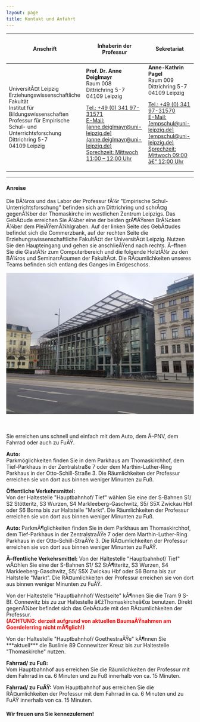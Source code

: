 ```yaml
---
layout: page
title: Kontakt und Anfahrt
---
```


<table>
  <thead>
    <tr>
      <th><h4>Anschrift</h4></th>
      <th><h4>Inhaberin der Professur</h4></th>
      <th><h4>Sekretariat</h4></th>
    </tr>
  </thead>
  <tbody>
    <tr>
      <td>UniversitÃ¤t Leipzig<br>  
          Erziehungswissenschaftliche Fakult&auml;t<br>
          Institut f&uuml;r Bildungswissenschaften<br>
          Professur f&uuml;r Empirische Schul- und Unterrichtsforschung<br>
          Dittrichring 5-7<br>
          04109 Leipzig</td>
      <td><b>Prof. Dr. Anne Deiglmayr</b><br>
          Raum 008<br>
          Dittrichring 5-7<br>
          04109 Leipzig
          <p><u>Tel.:<u> +49 (0) 341 97-31571<br> 
          <u>E-Mail:<u> [anne.deiglmayr@uni-leipzig.de](anne.deiglmayr@uni-leipzig.de)<br>           
          <u>Sprechzeit:<u> Mittwoch 11:00 – 12:00 Uhr</p>
      <td><b>Anne-Kathrin Pagel</b><br>
          Raum 009<br>
          Dittrichring 5-7<br>
          04109 Leipzig
          <p><u>Tel.:<u> +49 (0) 341 97-31570<br>  
          <u>E-Mail:<u> [empschul@uni-leipzig.de](empschul@uni-leipzig.de)<br>  
          <u>Sprechzeit:<u> Mittwoch 09:00 â€“ 12:00 Uhr</p>
      </td>
    </tr>
  </tbody>
</table> 

***

<h4>Anreise</h4>  

<p>Die BÃ¼ros und das Labor der Professur fÃ¼r "Empirische Schul- Unterrichtsforschung" befinden sich am Dittrichring und schrÃ¤g gegenÃ¼ber der Thomaskirche im westlichen Zentrum Leipzigs. Das GebÃ¤ude erreichen Sie Ã¼ber eine der beiden grÃ¶ÃŸeren BrÃ¼cken Ã¼ber dem PleiÃŸemÃ¼hlgraben. Auf der linken Seite des GebÃ¤udes befindet sich die Commerzbank, auf der rechten Seite die Erziehungswissenschaftliche FakultÃ¤t der UniversitÃ¤t Leipzig. Nutzen Sie den Haupteingang und gehen sie anschlieÃŸend nach rechts. Ã–ffnen Sie die GlastÃ¼r zum Computerbereich und die folgende HolztÃ¼r zu den BÃ¼ros und SeminarrÃ¤umen der FakultÃ¤t. Die RÃ¤umlichkeiten unseres Teams befinden sich entlang des Ganges im Erdgeschoss.</p> 

<div class="box alt">
    <div class="row 50% uniform">
		<div class="4u"><span class="image fit"><img src="assets/images/pic20.jpg" alt="" /></span></div>
		<div class="4u"><span class="image fit"><img src="assets/images/pic21.jpg" alt="" /></span></div>
		<div class="4u"><span class="image fit"><img src="assets/images/pic22.jpg" alt="" /></span></div>  
		
<p>Sie erreichen uns schnell und einfach mit dem Auto, dem Ã–PNV, dem Fahrrad oder auch zu FuÃŸ.</p>

<p><b>Auto:</b><br>
Parkmöglichkeiten finden Sie in dem Parkhaus am Thomaskirchhof, dem Tief-Parkhaus in der Zentralstraße 7 oder dem Marthin-Luther-Ring Parkhaus in der Otto-Schill-Straße 3. Die Räumlichkeiten der Professur erreichen sie von dort aus binnen weniger Minunten zu Fuß.<p> 

<p><b>Öffentliche Verkehrsmittel:</b><br>  
Von der Haltestelle "Hauptbahnhof/ Tief" wählen Sie eine der S-Bahnen S1/ S2 Stötteritz, S3 Wurzen, S4 Markleeberg-Gaschwitz, S5/ S5X Zwickau Hbf oder S6 Borna bis zur Haltstelle "Markt". Die Räumlichkeiten der Professur erreichen sie von dort aus binnen weniger Minunten zu Fuß.</p>  

<p><b>Auto:</b>
ParkmÃ¶glichkeiten finden Sie in dem Parkhaus am Thomaskirchhof, dem Tief-Parkhaus in der ZentralstraÃŸe 7 oder dem Marthin-Luther-Ring Parkhaus in der Otto-Schill-StraÃŸe 3. Die RÃ¤umlichkeiten der Professur erreichen sie von dort aus binnen weniger Minunten zu FuÃŸ.<p> 

<p><b>Ã–ffentliche Verkehrsmittel:</b>  
Von der Haltestelle "Hauptbahnhof/ Tief" wÃ¤hlen Sie eine der S-Bahnen S1/ S2 StÃ¶tteritz, S3 Wurzen, S4 Markleeberg-Gaschwitz, S5/ S5X Zwickau Hbf oder S6 Borna bis zur Haltstelle "Markt". Die RÃ¤umlichkeiten der Professur erreichen sie von dort aus binnen weniger Minunten zu FuÃŸ.</p>  

<p>Von der Haltestelle "Hauptbahnhof/ Westseite" kÃ¶nnen Sie die Tram 9 S-Bf. Connewitz bis zu zur Haltestelle â€žThomaskircheâ€œ benutzen. Direkt gegenÃ¼ber befindet sich das GebÃ¤ude mit den RÃ¤umlichkeiten der Professur.<br> 
<b><span style="color:red">(ACHTUNG: derzeit aufgrund von aktuellen BaumaÃŸnahmen am Goerdelerring nicht mÃ¶glich!)</span></b></p>  

<p>Von der Haltestelle "Hauptbahnhof/ GoethestraÃŸe" kÃ¶nnen Sie ***aktuell*** die Buslinie 89 Connewitzer Kreuz bis zur Haltestelle "Thomaskirche" nutzen.</p>

<p><b>Fahrrad/ zu Fuß:</b><br> 
Vom Hauptbahnhof aus erreichen Sie die Räumlichkeiten der Professur mit dem Fahrrad in ca. 6 Minuten und zu Fuß innerhalb von ca. 15 Minuten.</p> 

<p><b>Fahrrad/ zu FuÃŸ:</b>  
Vom Hauptbahnhof aus erreichen Sie die RÃ¤umlichkeiten der Professur mit dem Fahrrad in ca. 6 Minuten und zu FuÃŸ innerhalb von ca. 15 Minuten.</p> 

<h4>Wir freuen uns Sie kennezulernen!</h4> 
